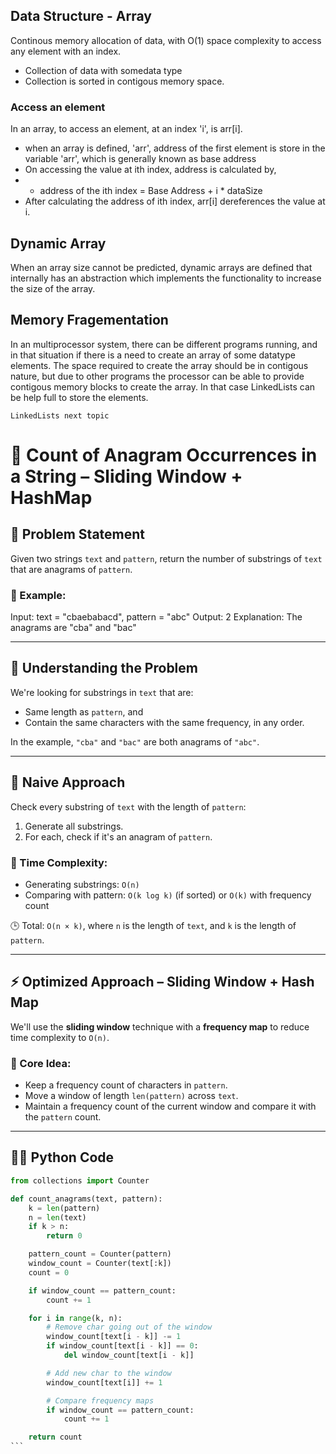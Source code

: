 ## Data Structure - Array

Continous memory allocation of data, with O(1) space complexity to access any element with an index.

- Collection of data with somedata type
- Collection is sorted in contigous memory space.

### Access an element

In an array, to access an element, at an index 'i', is arr[i].

- when an array is defined, 'arr', address of the first element is store in the variable 'arr', which is generally known as base address
- On accessing the value at ith index, address is calculated by,
- - address of the ith index = Base Address + i \* dataSize
- After calculating the address of ith index, arr[i] dereferences the value at i.

## Dynamic Array

When an array size cannot be predicted, dynamic arrays are defined that internally has an abstraction which implements the functionality to increase the size of the array.

## Memory Fragementation

In an multiprocessor system, there can be different programs running, and in that situation if there is a need to create an array of some datatype elements. The space required to create the array should be in contigous nature, but due to other programs the processor can be able to provide contigous memory blocks to create the array. In that case LinkedLists can be help full to store the elements.

```quote
LinkedLists next topic
```

# 📝 Count of Anagram Occurrences in a String – Sliding Window + HashMap

## 🚀 Problem Statement

Given two strings `text` and `pattern`, return the number of substrings of `text` that are anagrams of `pattern`.

### 🧩 Example:

Input: text = "cbaebabacd", pattern = "abc"
Output: 2
Explanation: The anagrams are "cba" and "bac"

---

## 🧠 Understanding the Problem

We're looking for substrings in `text` that are:

- Same length as `pattern`, and
- Contain the same characters with the same frequency, in any order.

In the example, `"cba"` and `"bac"` are both anagrams of `"abc"`.

---

## 🐢 Naive Approach

Check every substring of `text` with the length of `pattern`:

1. Generate all substrings.
2. For each, check if it's an anagram of `pattern`.

### 🔁 Time Complexity:

- Generating substrings: `O(n)`
- Comparing with pattern: `O(k log k)` (if sorted) or `O(k)` with frequency count

🕒 Total: `O(n × k)`, where `n` is the length of `text`, and `k` is the length of `pattern`.

---

## ⚡ Optimized Approach – Sliding Window + Hash Map

We'll use the **sliding window** technique with a **frequency map** to reduce time complexity to `O(n)`.

### 🔧 Core Idea:

- Keep a frequency count of characters in `pattern`.
- Move a window of length `len(pattern)` across `text`.
- Maintain a frequency count of the current window and compare it with the `pattern` count.

---

## 🧑‍💻 Python Code

````python
from collections import Counter

def count_anagrams(text, pattern):
    k = len(pattern)
    n = len(text)
    if k > n:
        return 0

    pattern_count = Counter(pattern)
    window_count = Counter(text[:k])
    count = 0

    if window_count == pattern_count:
        count += 1

    for i in range(k, n):
        # Remove char going out of the window
        window_count[text[i - k]] -= 1
        if window_count[text[i - k]] == 0:
            del window_count[text[i - k]]

        # Add new char to the window
        window_count[text[i]] += 1

        # Compare frequency maps
        if window_count == pattern_count:
            count += 1

    return count
```

